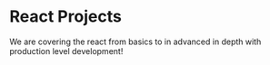 # React Projects
<p>We are covering the react from basics to in advanced in depth with production level development!</p>
